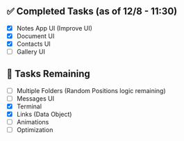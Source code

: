 ## ✅ Completed Tasks (as of 12/8 - 11:30)

- [x] Notes App UI (Improve UI)
- [x] Document UI
- [x] Contacts UI
- [ ] Gallery UI

## 🚧 Tasks Remaining

- [ ] Multiple Folders (Random Positions logic remaining)
- [ ] Messages UI
- [x] Terminal
- [x] Links (Data Object)
- [ ] Animations
- [ ] Optimization